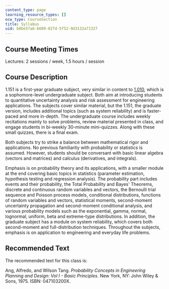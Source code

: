 ```yaml
---
content_type: page
learning_resource_types: []
ocw_type: CourseSection
title: Syllabus
uid: b8be57a6-b609-027d-5f52-9d3132a71327
---
```


Course Meeting Times
--------------------

Lectures: 2 sessions / week, 1.5 hours / session

Course Description
------------------

1.151 is a first-year graduate subject, very similar in content to [1.010](/courses/1-010-uncertainty-in-engineering-fall-2008), which is a sophomore-level undergraduate subject. Both aim at introducing students to quantitative uncertainty analysis and risk assessment for engineering applications. The subjects cover similar material, but the 1.151, the graduate version, includes additional topics (such as system reliability) and is faster-paced and more in-depth. The undergraduate course includes weekly recitations mainly to solve problems, review material presented in class, and engage students in bi-weekly 30-minute mini-quizzes. Along with these small quizzes, there is a final exam.

Both subjects try to strike a balance between mathematical rigor and applications. No previous familiarity with probability or statistics is assumed. However, students should be conversant with basic linear algebra (vectors and matrices) and calculus (derivatives, and integrals).

Emphasis is on probability theory and its applications, with a smaller module at the end covering basic topics in statistics (parameter estimation, hypothesis testing and regression analysis). The probability part includes events and their probability, the Total Probability and Bayes' Theorems, discrete and continuous random variables and vectors, the Bernoulli trial sequence and Poisson process models, conditional distributions, functions of random variables and vectors, statistical moments, second-moment uncertainty propagation and second-moment conditional analysis, and various probability models such as the exponential, gamma, normal, lognormal, uniform, beta and extreme-type distributions. In addition, the graduate subject has a module on system reliability, which covers both second-moment and full-distribution techniques. Throughout the subjects, emphasis is on application to engineering and everyday life problems.

Recommended Text
----------------

The recommended text for this class is:

Ang, Alfredo, and Wilson Tang. _Probability Concepts in Engineering Planning and Design: Vol I - Basic Principles_. New York, NY: John Wiley & Sons, 1975. ISBN: 047103200X.